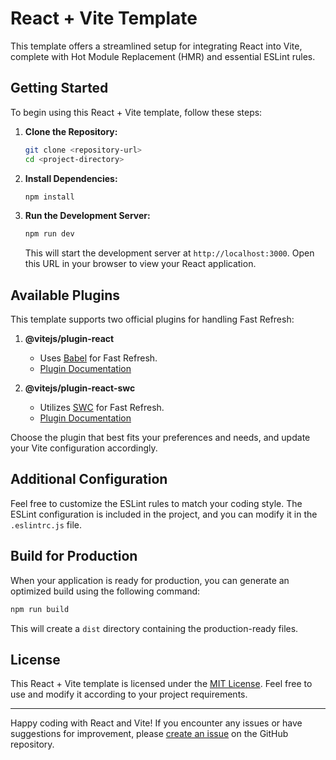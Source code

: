 # React + Vite Template

This template offers a streamlined setup for integrating React into Vite, complete with Hot Module Replacement (HMR) and essential ESLint rules.

## Getting Started

To begin using this React + Vite template, follow these steps:

1. **Clone the Repository:**

   ```bash
   git clone <repository-url>
   cd <project-directory>
   ```

2. **Install Dependencies:**

   ```bash
   npm install
   ```

3. **Run the Development Server:**

   ```bash
   npm run dev
   ```

   This will start the development server at `http://localhost:3000`. Open this URL in your browser to view your React application.

## Available Plugins

This template supports two official plugins for handling Fast Refresh:

1. **@vitejs/plugin-react**

   - Uses [Babel](https://babeljs.io/) for Fast Refresh.
   - [Plugin Documentation](https://github.com/vitejs/vite-plugin-react/blob/main/packages/plugin-react/README.md)

2. **@vitejs/plugin-react-swc**
   - Utilizes [SWC](https://swc.rs/) for Fast Refresh.
   - [Plugin Documentation](https://github.com/vitejs/vite-plugin-react-swc)

Choose the plugin that best fits your preferences and needs, and update your Vite configuration accordingly.

## Additional Configuration

Feel free to customize the ESLint rules to match your coding style. The ESLint configuration is included in the project, and you can modify it in the `.eslintrc.js` file.

## Build for Production

When your application is ready for production, you can generate an optimized build using the following command:

```bash
npm run build
```

This will create a `dist` directory containing the production-ready files.

## License

This React + Vite template is licensed under the [MIT License](LICENSE.md). Feel free to use and modify it according to your project requirements.

---

Happy coding with React and Vite! If you encounter any issues or have suggestions for improvement, please [create an issue](https://github.com/<your-github-username>/<your-project-repository>/issues) on the GitHub repository.

